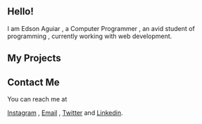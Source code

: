 ## Hello! 
I am Edson Aguiar , a Computer Programmer , an avid student of programming , currently working with web development.


## My Projects
>
>
>
  
## Contact Me
You can reach me at 
<div>
  <a href="https://instagram.com/iamedsonaguiar">Instagram</a> ,
  <a href= "mailto: oedsonaguiar@gmail.com">Email</a> ,
  <a href="https://www.twitter.com/IamEdsonAguiar">Twitter</a> and 
  <a href="https://www.linkedin.com/in/edson-aguiar-a5b744240">Linkedin</a>.
 </div>

